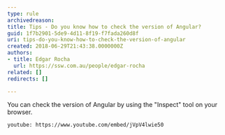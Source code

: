 ```yaml
---
type: rule
archivedreason: 
title: Tips - Do you know how to check the version of Angular?
guid: 1f7b2901-5de9-4d11-8f19-f7fada260d8f
uri: tips-do-you-know-how-to-check-the-version-of-angular
created: 2018-06-29T21:43:38.0000000Z
authors:
- title: Edgar Rocha
  url: https://ssw.com.au/people/edgar-rocha
related: []
redirects: []

---
```


You can check the version of Angular by using the "Inspect" tool on your browser.

<!--endintro-->


`youtube: https://www.youtube.com/embed/jVpV4lwie50`
